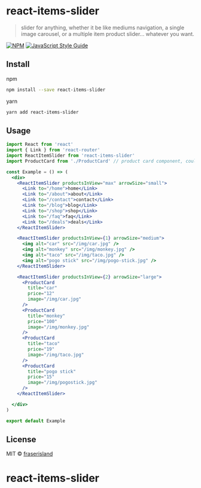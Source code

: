 # react-items-slider

> slider for anything, whether it be like mediums navigation, a single image carousel, or a multiple item product slider... whatever you want. 

[![NPM](https://img.shields.io/npm/v/react-items-slider.svg)](https://www.npmjs.com/package/react-items-slider) [![JavaScript Style Guide](https://img.shields.io/badge/code_style-standard-brightgreen.svg)](https://standardjs.com)

## Install
npm
```bash
npm install --save react-items-slider
```
yarn 
```bash
yarn add react-items-slider
```

## Usage

```jsx
import React from 'react'
import { Link } from 'react-router'
import ReactItemSlider from 'react-items-slider'
import ProductCard from './ProductCard' // product card component, could be anything.

const Example = () => (
  <div>
    <ReactItemSlider productsInView="max" arrowSize="small">
      <Link to="/home">home</Link>
      <Link to="/about">about</Link>
      <Link to="/contact">contact</Link>
      <Link to="/blog">blog</Link>
      <Link to="/shop">shop</Link>
      <Link to="/faq">faq</Link>
      <Link to="/deals">deals</Link>
    </ReactItemSlider>

    <ReactItemSlider productsInView={1} arrowSize="medium">
      <img alt="car" src="/img/car.jpg" />
      <img alt="monkey" src="/img/monkey.jpg" />
      <img alt="taco" src="/img/taco.jpg" />
      <img alt="pogo stick" src="/img/pogo-stick.jpg" />
    </ReactItemSlider>

    <ReactItemSlider productsInView={2} arrowSize="large">
      <ProductCard 
        title="car"
        price="12"
        image="/img/car.jpg"
      />
      <ProductCard 
        title="monkey"
        price="100"
        image="/img/monkey.jpg"
      />
      <ProductCard 
        title="taco"
        price="19"
        image="/img/taco.jpg"
      />
      <ProductCard 
        title="pogo stick"
        price="15"
        image="/img/pogostick.jpg"
      />
    </ReactItemSlider>

  </div>
) 

export default Example
```

## License

MIT © [fraserisland](https://github.com/fraserisland)
# react-items-slider
